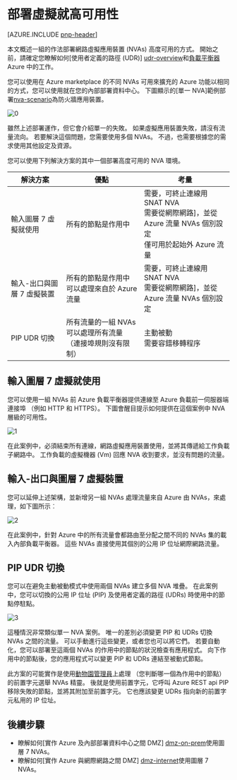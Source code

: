 <properties
   pageTitle="在高可用性部署虛擬就 |Microsoft Azure"
   description="如何在高可用性部署網路虛擬應用裝置。"
   services=""
   documentationCenter="na"
   authors="telmosampaio"
   manager="christb"
   editor=""
   tags=""/>

<tags
   ms.service="guidance"
   ms.devlang="na"
   ms.topic="article"
   ms.tgt_pltfrm="na"
   ms.workload="na"
   ms.date="09/21/2016"
   ms.author="telmos"/>

# <a name="deploying-virtual-appliances-in-high-availability"></a>部署虛擬就高可用性

[AZURE.INCLUDE [pnp-header](../../includes/guidance-pnp-header-include.md)]

本文概述一組的作法部署網路虛擬應用裝置 (NVAs) 高度可用的方式。 開始之前，請確定您瞭解如何[使用者定義的路徑 (UDR)] [udr-overview]和[負載平衡器][ lb-overview] Azure 中的工作。

您可以使用在 Azure marketplace 的不同 NVAs 可用來擴充的 Azure 功能以相同的方式，您可以使用就在您的內部部署資料中心。 下圖顯示的[單一 NVA]範例部署[nva-scenario]為防火牆應用裝置。 

![[0]][0]

雖然上述部署運作，但它會介紹單一的失敗。 如果虛擬應用裝置失敗，請沒有流量流向。 若要解決這個問題，您需要使用多個 NVAs。 不過，也需要根據您的需求使用其他設定及資源。

您可以使用下列解決方案的其中一個部署高度可用的 NVA 環境。

|解決方案|優點|考量|
|---|---|---|
|輸入圖層 7 虛擬就使用|所有的節點是作用中|需要，可終止連線用 SNAT NVA<br/>需要從網際網路]，並從 Azure 流量 NVAs 個別設定<br/>僅可用於起始外 Azure 流量|
|輸入-出口與圖層 7 虛擬裝置|所有的節點是作用中<br/>可以處理來自於 Azure 流量 |需要，可終止連線用 SNAT NVA<br/>需要從網際網路]，並從 Azure 流量 NVAs 個別設定|
|PIP UDR 切換|所有流量的一組 NVAs<br/>可以處理所有流量 （連接埠規則沒有限制）|主動被動<br/>需要容錯移轉程序|

## <a name="ingress-with-layer-7-virtual-appliances"></a>輸入圖層 7 虛擬就使用
您可以使用一組 NVAs 前 Azure 負載平衡器提供連線至 Azure 負載前一伺服器端連接埠 （例如 HTTP 和 HTTPS）。 下圖會醒目提示如何提供在這個案例中 NVA 層級的可用性。

![[1]][1]

在此案例中，必須結束所有連線，網路虛擬應用裝置使用，並將其傳遞給工作負載子網路中。 工作負載的虛擬機器 (Vm) 回應 NVA 收到要求，並沒有問題的流量。 

## <a name="ingress-egress-with-layer-7-virtual-appliances"></a>輸入-出口與圖層 7 虛擬裝置
您可以延伸上述架構，並新增另一組 NVAs 處理流量來自 Azure 由 NVAs，來處理，如下圖所示︰

![[2]][2]

在此案例中，針對 Azure 中的所有流量會都路由至分配之間不同的 NVAs 集的載入內部負載平衡器。 這些 NVAs 直接使用其個別的公用 IP 位址網際網路流量。 

## <a name="pip-udr-switch"></a>PIP UDR 切換
您可以在避免主動被動模式中使用兩個 NVAs 建立多個 NVA 堆疊。 在此案例中，您可以切換的公用 IP 位址 (PIP) 及使用者定義的路徑 (UDRs) 時使用中的節點停駐點。  

![[3]][3]

這種情況非常類似單一 NVA 案例。 唯一的差別必須變更 PIP 和 UDRs 切換 NVAs 之間的流量。 可以手動進行這些變更，或者您也可以將它們。 若要自動化，您可以部署至這兩個 NVAs 的作用中的節點的狀況檢查有應用程式。 向下作用中的節點後，您的應用程式可以變更 PIP 和 UDRs 連結至被動式節點。

此方案的可能實作是使用[動物園管理員][zookeeper]上處理 （您判斷哪一個為作用中的節點） 的前置字元選舉 NVAs 精靈。 後就是使用前置字元，它呼叫 Azure REST api PIP 移除失敗的節點，並將其附加至前置字元。 它也應該變更 UDRs 指向新的前置字元私用的 IP 位址。

## <a name="next-steps"></a>後續步驟

- 瞭解如何[實作 Azure 及內部部署資料中心之間 DMZ] [dmz-on-prem]使用圖層 7 NVAs。
- 瞭解如何[實作 Azure 與網際網路之間 DMZ] [dmz-internet]使用圖層 7 NVAs。

<!-- links -->
[udr-overview]: ../virtual-network/virtual-networks-udr-overview.md
[lb-overview]: ../load-balancer/load-balancer-overview.md
[zookeeper]: https://zookeeper.apache.org/
[nva-scenario]: ../virtual-network/virtual-network-scenario-udr-gw-nva.md
[dmz-on-prem]: guidance-iaas-ra-secure-vnet-hybrid.md
[dmz-internet]: guidance-iaas-ra-secure-vnet-dmz.md

<!-- images -->
[0]: ./media/guidance-nva-ha/single-nva.png "單一 NVA 架構"
[1]: ./media/guidance-nva-ha/l7-ingress.png "輸入圖層 7"
[2]: ./media/guidance-nva-ha/l7-ingress-egress.png "7 輸入與輸出的 [圖層"
[3]: ./media/guidance-nva-ha/active-passive.png "主動被動叢集"